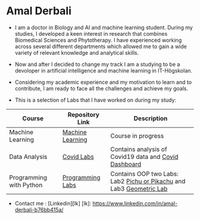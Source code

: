 # Amal Derbali



- I am a doctor in Biology and AI and machine learning student. During my studies, I developed a keen interest in research that combines Biomedical Sciences and Phytotherapy. I have experienced working across several different departments which allowed me to gain a wide variety of relevant knowledge and analytical skills. 
- Now and after I decided to change my track I am a studying to be a devoloper in artificial intelligence and machine learning in IT-Högskolan.
- Considering my academic experience and my motivation to learn and to contribute, I am ready to face all the challenges and achieve my goals. 

- This is a selection of Labs that I have worked on during my study:


|Course                   | Repository Link              | Description                                                                     |
| ------------------------| -----------------------------|---------------------------------------------------------------------------------|
| Machine Learning        | [Machine Learning][MachineLr]| Course in progress                                                              |
| Data Analysis           | [Covid Labs][databh]         | Contains analysis of Covid19 data and [Covid Dashboard][dash]                  |
| Programming with Python | [Programming Labs][pythonpr] | Contains OOP two Labs: Lab2 [Pichu or Pikachu][PP] and Lab3 [Geometric Lab][geo]|    



[pythonpr]: https://github.com/AmalDerbali/Programmering_med_Python_Amal_Derbali/tree/main/Labs
[PP]: https://github.com/AmalDerbali/Programmering_med_Python_Amal_Derbali/tree/main/Labs/Lab2
[geo]: https://github.com/AmalDerbali/Programmering_med_Python_Amal_Derbali/tree/main/Labs/Lab3
[databh]: https://github.com/AmalDerbali/Databehandling_AmalDerbali/tree/main/Lab
[dash]: https://github.com/AmalDerbali/Databehandling_AmalDerbali/tree/main/Lab/Covid_dashboard
[MachineLr]: https://github.com/AmalDerbali/Machine-learning-Amal-Derbali

	



- Contact me : 
[Linkedin][lk] 
[lk]: https://www.linkedin.com/in/amal-derbali-b76bb415a/

